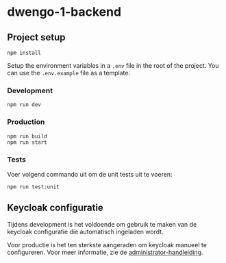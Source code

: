 # dwengo-1-backend

## Project setup

```shell
npm install
```

Setup the environment variables in a `.env` file in the root of the project. You can use the `.env.example` file as a template.

### Development

```shell
npm run dev
```

### Production

```shell
npm run build
npm run start
```

### Tests
Voer volgend commando uit om de unit tests uit te voeren:
```
npm run test:unit
```

## Keycloak configuratie

Tijdens development is het voldoende om gebruik te maken van de keycloak configuratie die automatisch ingeladen wordt.

Voor productie is het ten sterkste aangeraden om keycloak manueel te configureren.
Voor meer informatie, zie de [administrator-handleiding](https://github.com/SELab-2/Dwengo-1/wiki/Administrator:-Productie-omgeving#installatie-en-server-configuratie).
